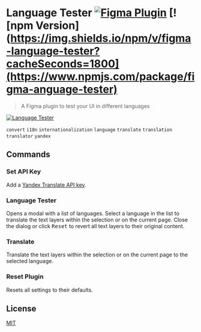 # Language Tester [![Figma Plugin](https://img.shields.io/badge/figma-Language%20Tester-yellow?cacheSeconds=1800)](https://figma.com/c/plugin/767379122107077581/Language-Tester) [![npm Version](https://img.shields.io/npm/v/figma-language-tester?cacheSeconds=1800](https://www.npmjs.com/package/figma-anguage-tester)

> A Figma plugin to test your UI in different languages

[![Language Tester](https://raw.githubusercontent.com/yuanqing/figma-plugins/master/packages/figma-language-tester/media/cover.png)](https://figma.com/c/plugin/767379122107077581/Language-Tester)

`convert` `i18n` `internationalization` `language` `translate` `translation` `translator` `yandex`

## Commands

### Set API Key

Add a [Yandex Translate API key](https://translate.yandex.com/developers/keys).

### Language Tester

Opens a modal with a list of languages. Select a language in the list to translate the text layers within the selection or on the current page. Close the dialog or click <kbd>Reset</kbd> to revert all text layers to their original content.

### Translate

Translate the text layers within the selection or on the current page to the selected language.

### Reset Plugin

Resets all settings to their defaults.

## License

[MIT](/LICENSE.md)
